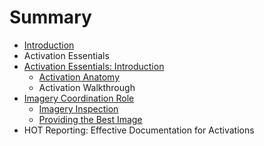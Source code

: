 # Summary

* [Introduction](README.md)
* Activation Essentials
* [Activation Essentials: Introduction](activation_essentials.md)
   * [Activation Anatomy](activation_anatomy.md)
   * Activation Walkthrough
* [Imagery Coordination Role](imagery_coordination_role.md)
   * [Imagery Inspection](article.md)
   * [Providing the Best Image](providing_the_best_image.md)
* HOT Reporting: Effective Documentation for Activations

